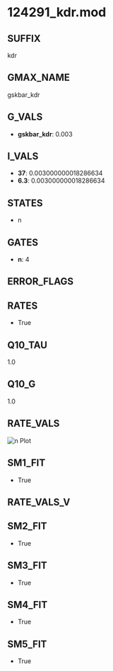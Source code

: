 # 124291_kdr.mod

## SUFFIX

kdr

## GMAX_NAME

gskbar_kdr

## G_VALS

- **gskbar_kdr**: 0.003

## I_VALS

- **37**: 0.003000000018286634
- **6.3**: 0.003000000018286634

## STATES

- n

## GATES

- **n**: 4

## ERROR_FLAGS


## RATES

- True

## Q10_TAU

1.0

## Q10_G

1.0

## RATE_VALS

![n Plot](/Users/pbozelos/Dropbox/icg-Chai-Panos/supermodels/output_markdown_files/K/124291_kdr.mod/images/n.png)

## SM1_FIT

- True

## RATE_VALS_V

## SM2_FIT

- True

## SM3_FIT

- True

## SM4_FIT

- True

## SM5_FIT

- True

